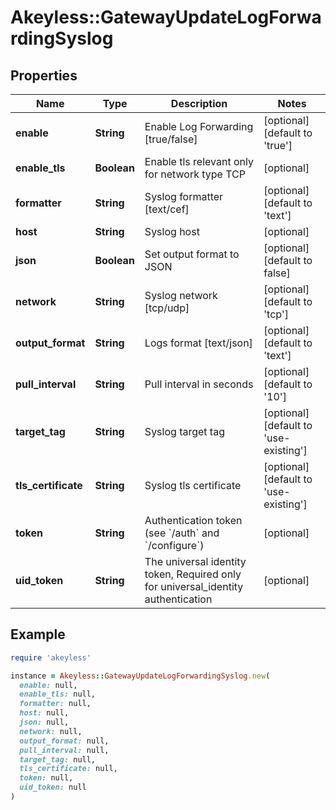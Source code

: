 # Akeyless::GatewayUpdateLogForwardingSyslog

## Properties

| Name | Type | Description | Notes |
| ---- | ---- | ----------- | ----- |
| **enable** | **String** | Enable Log Forwarding [true/false] | [optional][default to &#39;true&#39;] |
| **enable_tls** | **Boolean** | Enable tls relevant only for network type TCP | [optional] |
| **formatter** | **String** | Syslog formatter [text/cef] | [optional][default to &#39;text&#39;] |
| **host** | **String** | Syslog host | [optional] |
| **json** | **Boolean** | Set output format to JSON | [optional][default to false] |
| **network** | **String** | Syslog network [tcp/udp] | [optional][default to &#39;tcp&#39;] |
| **output_format** | **String** | Logs format [text/json] | [optional][default to &#39;text&#39;] |
| **pull_interval** | **String** | Pull interval in seconds | [optional][default to &#39;10&#39;] |
| **target_tag** | **String** | Syslog target tag | [optional][default to &#39;use-existing&#39;] |
| **tls_certificate** | **String** | Syslog tls certificate | [optional][default to &#39;use-existing&#39;] |
| **token** | **String** | Authentication token (see &#x60;/auth&#x60; and &#x60;/configure&#x60;) | [optional] |
| **uid_token** | **String** | The universal identity token, Required only for universal_identity authentication | [optional] |

## Example

```ruby
require 'akeyless'

instance = Akeyless::GatewayUpdateLogForwardingSyslog.new(
  enable: null,
  enable_tls: null,
  formatter: null,
  host: null,
  json: null,
  network: null,
  output_format: null,
  pull_interval: null,
  target_tag: null,
  tls_certificate: null,
  token: null,
  uid_token: null
)
```

